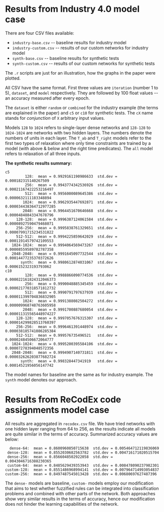 # Results from Industry 4.0 model case

There are four CSV files available:
* `industry-base.csv` -- baseline results for industry model
* `industry-custom.csv` -- results of our custom networks for industry model
* `synth-base.csv` -- baseline results for synthetic tests
* `synth-custom.csv` -- results of our custom networks for synthetic tests

The `.r` scripts are just for an illustration, how the graphs in the paper were plotted.

All CSV have the same format. First three values are `iteration` (number 1 to 5), `dataset`, and `model` respectively. They are followed by 100 float values -- an accuracy measured after every epoch.

The `dataset` is either `random` or `combined` for the industry example (the terms are explained in the paper) and `c5` or `c10` for synthetic tests. The `cX` name stands for *conjunction* of `X` arbitrary input values.

Models `128` to `1024` refers to single-layer dense networks and `128-128` to `1024-1024` are networks with two hidden layers. The numbers denote the numbers of units in each layer. The `T_ab` and `T_right` models refer to the first two types of relaxation where only time constraints are trained by a model (with above & below and the right time predicates). The `all` model refers to relaxation of all three inputs.

**The synthetic results summary:**

```
c5
         128:  mean = 0.9929161190986633  std.dev = 0.000182315140267509
         256:  mean = 0.9943774342536926  std.dev = 0.00021167422253216497
         512:  mean = 0.9956000089645386  std.dev = 0.0000632111183348894
        1024:  mean = 0.9962935447692871  std.dev = 0.000034438364712977285
        2048:  mean = 0.9964451670646668  std.dev = 0.00004848843347678796
     128-128:  mean = 0.9996387124061584  std.dev = 0.00008927590479468071
     256-256:  mean = 0.9995838761329651  std.dev = 0.00007991715234531822
     512-512:  mean = 0.9994225859642029  std.dev = 0.00011914579742109553
   1024-1024:  mean = 0.9994064569473267  std.dev = 0.00008559589782787358
   2048-2048:  mean = 0.9991645097732544  std.dev = 0.00014477235370372626
       synth:  mean = 0.9980612874031067  std.dev = 0.0006152323193793062
c10
         128:  mean = 0.9988866090774536  std.dev = 0.000022161824312046373
         256:  mean = 0.9990048885345459  std.dev = 0.000021770318571812732
         512:  mean = 0.9990791797637939  std.dev = 0.000011399704836832905
        1024:  mean = 0.9991388082504272  std.dev = 0.000009968748763605958
        2048:  mean = 0.9991700887680054  std.dev = 0.000011315565448974227
     128-128:  mean = 0.9997057676315307  std.dev = 0.000014299828513760397
     256-256:  mean = 0.9996461391448974  std.dev = 0.000038185741086285384
     512-512:  mean = 0.999576735496521   std.dev = 0.00002484506672064777
   1024-1024:  mean = 0.9995200395584106  std.dev = 0.00007278394048572356
   2048-2048:  mean = 0.9994907140731811  std.dev = 0.000032626203877682724
       synth:  mean = 0.998328447341919   std.dev = 0.00014521956056147742
```
The model names for baseline are the same as for industry example. The `synth` model denotes our approach.


# Results from ReCodEx code assignments model case

All results are aggregated in `recodex.csv` file. We have tried networks with one hidden layer ranging from 64 to 256, as the results indicate all models are quite similar in the terms of accuracy. Summarized accuracy values are below:

```
  dense-64:  mean = 0.8600960850715638  std.dev = 0.005464712119836069
 dense-128:  mean = 0.8552030682563782  std.dev = 0.004716171020515704
 dense-256:  mean = 0.8566048502922058  std.dev = 0.0043046716388230365
 custom-64:  mean = 0.8485629439353943  std.dev = 0.008478090237982301
custom-128:  mean = 0.8551486968994141  std.dev = 0.007964714993054837
custom-256:  mean = 0.8497487545013428  std.dev = 0.00680697627487396
```

The `dense-` models are baseline, `custom-` models employ our modification that aims to test whether fuzzified rules can be integrated into classification problems and combined with other parts of the network. Both approaches show very similar results in the terms of accuracy, hence our modification does not hinder the learning capabilities of the network.

